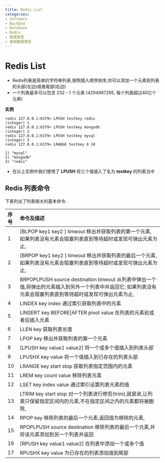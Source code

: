 ```yaml
---
title: Redis List
categories:
- Software
- BackEnd
- Database
- Redis
- 数据类型
- 基础数据类型
---
```

# Redis List

- Redis列表是简单的字符串列表,按照插入顺序排序,你可以添加一个元素到列表的头部(左边)或者尾部(右边)
- 一个列表最多可以包含 232 - 1 个元素 (4294967295, 每个列表超过40亿个元素)

**实例**

```shell
redis 127.0.0.1:6379> LPUSH testkey redis
(integer) 1
redis 127.0.0.1:6379> LPUSH testkey mongodb
(integer) 2
redis 127.0.0.1:6379> LPUSH testkey mysql
(integer) 3
redis 127.0.0.1:6379> LRANGE testkey 0 10

1) "mysql"
2) "mongodb"
3) "redis"
```

- 在以上实例中我们使用了 **LPUSH** 将三个值插入了名为 **testkey** 的列表当中

## Redis 列表命令

下表列出了列表相关的基本命令:

| 序号 | 命令及描述                                                   |
| :--- | :----------------------------------------------------------- |
| 1    | [BLPOP key1 key2 \] timeout  移出并获取列表的第一个元素, 如果列表没有元素会阻塞列表直到等待超时或发现可弹出元素为止, |
| 2    | [BRPOP key1 key2 \] timeout  移出并获取列表的最后一个元素, 如果列表没有元素会阻塞列表直到等待超时或发现可弹出元素为止, |
| 3    | BRPOPLPUSH source destination timeout  从列表中弹出一个值,将弹出的元素插入到另外一个列表中并返回它; 如果列表没有元素会阻塞列表直到等待超时或发现可弹出元素为止, |
| 4    | LINDEX key index  通过索引获取列表中的元素                   |
| 5    | LINSERT key BEFORE\|AFTER pivot value  在列表的元素前或者后插入元素 |
| 6    | LLEN key  获取列表长度                                       |
| 7    | LPOP key  移出并获取列表的第一个元素                         |
| 8    | [LPUSH key value1 value2\]  将一个或多个值插入到列表头部     |
| 9    | LPUSHX key value  将一个值插入到已存在的列表头部             |
| 10   | LRANGE key start stop  获取列表指定范围内的元素              |
| 11   | LREM key count value  移除列表元素                           |
| 12   | LSET key index value  通过索引设置列表元素的值               |
| 13   | LTRIM key start stop  对一个列表进行修剪(trim),就是说,让列表只保留指定区间内的元素,不在指定区间之内的元素都将被删除, |
| 14   | RPOP key  移除列表的最后一个元素,返回值为移除的元素,         |
| 15   | RPOPLPUSH source destination  移除列表的最后一个元素,并将该元素添加到另一个列表并返回 |
| 16   | [RPUSH key value1 value2\]  在列表中添加一个或多个值         |
| 17   | RPUSHX key value  为已存在的列表添加值到尾部                 |